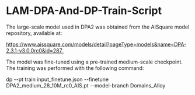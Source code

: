 # LAM-DPA-And-DP-Train-Script
The large-scale model used in DPA2 was obtained from the AISquare model repository, available at:


[https://www.aissquare.com/models/detail?pageType=models&name=DPA-2.3.1-v3.0.0rc0&id=287
﻿](https://www.aissquare.com/models/detail?pageType=models&name=DPA-2.3.1-v3.0.0rc0&id=287)


The model was fine-tuned using a pre-trained medium-scale checkpoint. The training was performed with the following command:


dp --pt train input_finetune.json --finetune DPA2_medium_28_10M_rc0_AIS.pt --model-branch Domains_Alloy
